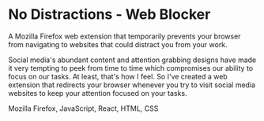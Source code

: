 # No Distractions - Web Blocker

A Mozilla Firefox web extension that temporarily prevents your browser from navigating to websites that could distract you from your work.

Social media's abundant content and attention grabbing designs have made it very tempting to peek from time to time which compromises our ability to focus on our tasks. At least, that's how I feel. So I've created a web extension that redirects your browser whenever you try to visit social media websites to keep your attention focused on your tasks.

Mozilla Firefox, JavaScript, React, HTML, CSS
